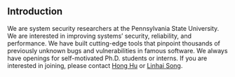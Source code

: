 ## Introduction

We are system security researchers at the Pennsylvania State University. We are interested in improving systems’ security, reliability, and performance. We have built cutting-edge tools that pinpoint thousands of previously unknown bugs and vulnerabilities in famous software. We always have openings for self-motivated Ph.D. students or interns. If you are interested in joining, please contact [Hong Hu](https://huhong789.github.io/) or [Linhai Song](https://songlh.github.io/).


